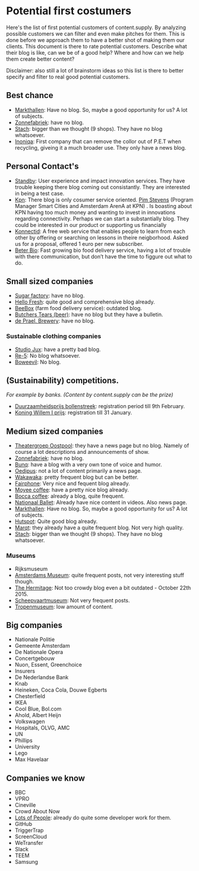 # Potential first costumers

Here's the list of first potential customers of content.supply. By analyzing possible customers we can filter and even make pitches for them. This is done before we approach them to have a better shot of making them our clients. This document is there to rate potential customers. Describe what their blog is like, can we be of a good help? Where and how can we help them create better content?

Disclaimer: also still a lot of brainstorm ideas so this list is there to better specify and filter to real good potential customers.

## Best chance

* [Markthallen](http://www.foodhallen.nl/home.html): Have no blog. So, maybe a good opportunity for us? A lot of subjects.  
* [Zonnefabriek](http://www.zonnefabriek.nl/): have no blog.
* [Stach](http://www.stach-food.nl/index.php?page=Home#r): bigger than we thought (9 shops). They have no blog whatsoever. 
* [Inoniqa](http://www.ioniqa.com/news/): First company that can remove the collor out of P.E.T when recycling, giveing it a much broader use. They only have a news blog. 

## Personal Contact's

* [Standby](http://www.stby.eu/): User experience and impact innovation services. They have trouble keeping there blog coming out consistantly. They are interested in being a test case. 
* [Kpn](https://www.kpn.com/): There blog is only cosumer service oriented. [Pim Stevens](bit.ly/1mHuOWd) (Program Manager Smart Cities and Amsterdam ArenA at KPN) . Is boasting about KPN having too much money and wanting to invest in innovations regarding connectivity. Perhaps we can start a substantially blog. They could be interested in our product or supporting us financially
* [Konnectid](https://www.konnektid.com/): A free web service that enables people to learn from each other by offering or searching on lessons in theire neigborhood. Asked us for a proposal, offered 1 euro per new subscriber.
* [Beter Bio](http://beterbio.nl/default.aspx): Fast growing bio food delivery service, having a lot of trouble with there communication, but don’t have the time to figgure out what to do.


## Small sized companies

* [Sugar factory](https://www.sugarfactory.nl/): have no blog.
* [Hello Fresh](http://blog.hellofresh.nl/): quite good and comprehensive blog already.
* [BeeBox](https://beebox.nl/blog/19/kinderen-en-gezonde-voeding/) (farm food delivery service): outdated blog.
* [Butchers Tears (beer)](http://butchers-tears.com/): have no blog but they have a bulletin.
* [de Prael, Brewery](http://deprael.nl/): have no blog.

### Sustainable clothing companies

* [Studio Jux](http://www.studiojux.com/): have a pretty bad blog.
* [Re-5](http://www.re-5.nl/): No blog whatsoever.
* [Boweevil](http://www.boweevil.nl/nl/): No blog.


## (Sustainability) competitions.

*For example by banks. (Content by content.supply can be the prize)*

* [Duurzaamheidsprijs bollenstreek](http://www.duurzaamheidsprijsbollenstreek.nl/): registration period till 9th February.
* [Koning Willem I prijs](http://www.kw1prijs.nl/aanmelden-2): registration till 31 January.

## Medium sized companies

* [Theatergroep Oostpool](http://www.toneelgroepoostpool.nl/nieuws): they have a news page but no blog. Namely of course a lot descriptions and announcements of show.
* [Zonnefabriek](http://www.zonnefabriek.nl/): have no blog.
* [Bunq](https://www.bunq.com/nl/blog/): have a blog with a very own tone of voice and humor.
* [Oedipus](http://oedipus.com/news/): not a lot of content primarily a news page.
* [Wakawaka](http://nl.waka-waka.com/nieuws/): pretty frequent blog but can be better.
* [Fairphone](https://www.fairphone.com/blog/): Very nice and fequent blog already.
* [Moyee coffee](http://www.moyeecoffee.com/about/): have a pretty nice blog already.
* [Bocca coffee](http://www.bocca.nl/category/blog/): already a blog, quite frequent.
* [Nationaal Ballet](http://www.operaballet.nl/en/ballet/ballet): Already have nice content in videos. Also news page.
* [Markthallen](http://www.foodhallen.nl/home.html): Have no blog. So, maybe a good opportunity for us? A lot of subjects.  
* [Hutspot](http://www.hutspotamsterdam.com/blog/): Quite good blog already.
* [Marqt](http://www.marqt.com/blog/): they already have a quite frequent blog. Not very high quality.
* [Stach](http://www.stach-food.nl/index.php?page=Home#r): bigger than we thought (9 shops). They have no blog whatsoever.   

### Museums

* Rijksmuseum
* [Amsterdams Museum](https://www.amsterdammuseum.nl/nieuws): quite frequent posts, not very interesting stuff though.
* [The Hermitage](http://thehermitage.com/blog/): Not too crowdy blog even a bit outdated - October 22th 2015.
* [Scheepvaartmuseum](https://www.hetscheepvaartmuseum.nl/ontdek/nieuws): Not very frequent posts.
* [Tropenmuseum](http://tropenmuseum.nl/): low amount of content.  

## Big companies

* Nationale Politie
* Gemeente Amsterdam
* De Nationale Opera
* Concertgebouw
* Nuon, Essent, Greenchoice
* Insurers
* De Nederlandse Bank
* Knab
* Heineken, Coca Cola, Douwe Egberts
* Chesterfield
* IKEA
* Cool Blue, Bol.com
* Ahold, Albert Heijn
* Volkswagen
* Hospitals, OLVG, AMC
* UN
* Phillips
* University
* Lego
* Max Havelaar

## Companies we know​

* BBC
* VPRO
* Cineville
* Crowd About Now
* [Lots of People](http://lotsofpeople.nl/): already do quite some developer work for them.
* GitHub
* TriggerTrap
* ScreenCloud
* WeTransfer
* Slack
* TEEM
* Samsung
